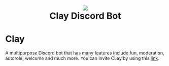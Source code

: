 <h1 align="center">
  <br>
  <a href="https://github.com/sabattle/CalypsoBot"><img src="images/Calypso_Title.png"></a>
  <br>
  Clay Discord Bot
  <br>
</h1>


# Clay
A multipurpose Discord bot that has many features include fun, moderation, autorole, welcome and much more. You can invite CLay by using this [link](https://discord.com/api/oauth2/authorize?client_id=922233675981131859&permissions=1548921975&scope=bot).
